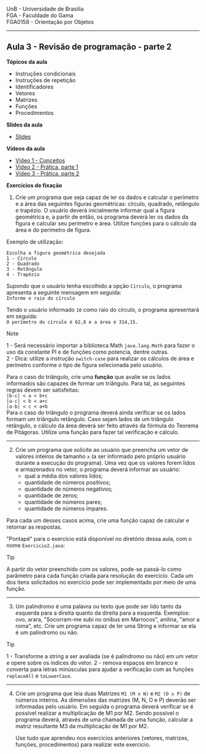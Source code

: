 UnB - Universidade de Brasilia  
FGA - Faculdade do Gama  
FGA0158 - Orientação por Objetos

---

## Aula 3 - Revisão de programação - parte 2

**Tópicos da aula**
- Instruções condicionais
- Instruções de repetição
- Identificadores
- Vetores
- Matrizes
- Funções
- Procedimentos

**Slides da aula**

* [Slides](https://docs.google.com/presentation/d/1FxvKa4ueOEJT-cf7Lo-zZUz64PFOtQWv0xCUqBbz3ro/edit?usp=sharing)

**Vídeos da aula**

* [Vídeo 1 - Conceitos](https://www.youtube.com/watch?v=3Ub9zo6zSOs)
* [Vídeo 2 - Prática, parte 1](https://www.youtube.com/watch?v=sR8yt0iqPSk)
* [Vídeo 3 - Prática, parte 2](https://www.youtube.com/watch?v=LpNDPsdxvDo)

**Exercícios de fixação**

1. Crie um programa que seja capaz de ler os dados e calcular o perímetro e a
   área das seguintes figuras geométricas: círculo, quadrado, retângulo e
   trapézio. O usuário deverá inicialmente informar qual a figura geométrica e,
   a partir de então, os programa deverá ler os dados da figura e calcular seu
   perímetro e área. Utilize funções para o cálculo da área e do perímetro de
   figura.   

Exemplo de utilização:  

```
Escolha a figura geométrica desejada  
1 - Circulo  
2 - Quadrado  
3 - Retângulo  
4 - Trapézio  
```

Supondo que o usuário tenha escolhido a opção ```Círculo```, o programa
apresenta a seguinte mensagem em seguida:  
```Informe o raio do círculo```  

Tendo o usuário informado ```10``` como raio do círculo, o programa apresentará
em seguida:  
```O perímetro do círculo é 62,8 e a área é 314,15.```
        
   > [!NOTE]
   > 1 - Será necessário importar a biblioteca Math ```java.lang.Math```
   > para fazer o uso da constante PI e de funções como potencia, dentre outras.   
   > 2 - Dica: utilize a instrução `switch-case` para realizar os cálculos de
   > área e perímetro conforme o tipo de figura selecionada pelo usuário.  


Para o caso do triângulo, crie uma **função** que avalie se os lados informados
são capazes de formar um triângulo. Para tal, as seguintes regras devem ser
satisfeitas:  
```|b-c| < a < b+c```  
```|a-c| < b < a+c```  
```|a-b| < c < a+b```  
Para o caso do triângulo o programa deverá ainda verificar se os lados formam um
triângulo retângulo. Caso sejam lados de um triângulo retângulo, o cálculo da
área deverá ser feito através da fórmula do Teorema de Pitágoras. Utilize uma
função para fazer tal verificação e cálculo.

--------------------------------------------------------------------------

2. Crie um programa que solicite ao usuário que preencha um vetor de valores
   inteiros de tamanho ```x``` (a ser informado pelo próprio usuário durante a
execução do programa). Uma vez que os valores forem lidos e armazenados no
vetor, o programa deverá informar ao usuário:  
   * qual a média dos valores lidos;
   * quantidade de números positivos; 
   * quantidade de números negativos; 
   * quantidade de zeros; 
   * quantidade de números pares; 
   * quantidade de números ímpares.  

Para cada um desses casos acima, crie uma função capaz de calcular e retornar as
respostas.

"Pontapé" para o exercício está disponível no diretório dessa aula, com o nome
`Exercicio2.java`:


>[!TIP]
> A partir do vetor preenchido com os valores, pode-se passá-lo como parâmetro para cada função criada para resolução do exercicio. Cada um dos itens solicitados no exercício pode ser implementado por meio de uma função.
-------------------------------------------------------

3. Um palíndromo é uma palavra ou texto que pode ser lido tanto da esquerda para
   a direita quanto da direita para a esquerda. Exemplos: ovo, arara,
"Socorram-me subi no onibus em Marrocos", anilina, "amor a roma", etc. Crie um
programa capaz de ler uma String e informar se ela é um palíndromo ou não. 

> [!TIP]
> 1 - Transforme a string a ser avaliada (se é palindromo ou não) em um vetor e
> opere sobre os índices do vetor.
> 2 - remova espaços em branco e converta para letras minúsculas para ajudar a
> verificação com as funções ```replaceAll``` e ```toLowerCase```.


------------------------------------------------------ 

4. Crie um programa que leia duas Matrizes ```M1 (M x N)``` e ```M2 (O x P)```
   de números inteiros.  As dimensões das matrizes (M, N, O e P) deverão ser
informadas pelo usuário. Em seguida o programa deverá verificar se é possível
realizar a multiplicação de M1 por M2. Sendo possível o programa deverá, através
de uma chamada de uma função, calcular a matriz resultante M3 da multiplicação
de M1 por M2. 

   Use tudo que aprendeu nos exercicios anteriores (vetores, matrizes, funções,
procedimentos) para realizar este exercicio.
